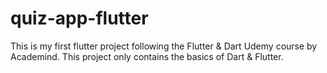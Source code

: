 # quiz-app-flutter
This is my first flutter project following the Flutter &amp; Dart Udemy course by Academind. This project only contains the basics of Dart &amp; Flutter.
